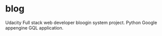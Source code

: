 # blog
Udacity Full stack web developer bloogin system project. Python Google appengine GQL application.
